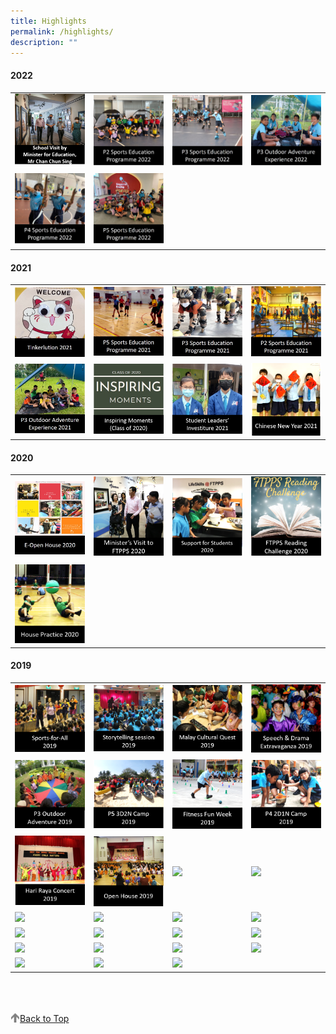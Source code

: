 ```yaml
---
title: Highlights
permalink: /highlights/
description: ""
---
```

#### 2022

<table>
	<tr>
		<td width="25%">
			<a href="/highlights/school-visit-by-minister-for-education-mr-chan-chun-sing">
				<img src="/images/Min%20visit%20logo.png"/>
			</a>
		</td>
		<td width="25%">
			<a href="/highlights/p2-sports-education-programme-2022">
				<img src="/images/Logo%20P2%20Sports%20Education%20Programme%202022.png"/>
			</a>
		</td>
		<td width="25%">
			<a href="/highlights/p3-sports-education-programme-2022">
				<img src="/images/Logo%20P3%20Sports%20Education%20Programme%202022.jpg"/>
			</a>
		</td>
		<td width="25%">
			<a href="/highlights/p3-outdoor-adventure-experience-2022">
				<img src="/images/Logo%20P3%20Outdoor%20Adventure%20Experience%202022.jpg"/>
			</a>
		</td>
	</tr>
	<tr>
		<td width="25%">
			<a href="/highlights/p4-sports-education-programme-2022">
				<img src="/images/Logo%20P4%20Sports%20Education%20Programme%202022.jpg"/>
			</a>
		</td>
		<td width="25%">
			<a href="/highlights/p5-sports-education-programme-2022">
				<img src="/images/P5%20Sports%20Education%20Programme%202022.jpg"/>
			</a>
		</td>
		<td width="25%">		</td>
		<td width="25%">		</td>
	</tr>
</table>

#### 2021

<table>
	<tr>
		<td width="25%">
			<a href="/highlights/tinkerlution-2021">
				<img src="/images/Tinkerlution%202021.jpg"/>
			</a>
		</td>
		<td width="25%">
			<a href="/highlights/p5-sports-education-programme-2021">
				<img src="/images/P5%20Sports%20Education%20Programme%202021.jpg"/>
			</a>
		</td>
		<td width="25%">
			<a href="/highlights/p3-sports-education-programme-2021">
				<img src="/images/P3%20Sports%20Education%20Programme%202021.jpg"/>
			</a>
		</td>
		<td width="25%">
			<a href="/highlights/p2-sports-education-programme-2021">
				<img src="/images/P2%20Sports%20Education%20Programme%202021.jpg"/>
			</a>
		</td>
	</tr>
	<tr>
		<td width="25%">
			<a href="/highlights/p3-outdoor-adventure-experience-2021">
				<img src="/images/P3%20Outdoor%20Adventure%20Experience%202021.jpg"/>
			</a>
		</td>
		<td width="25%">
			<a href="/highlights/inspiring-moments-class-of-2020">
				<img src="/images/INSPIRING%20MOMENTS.png"/>
			</a>
		</td>
		<td width="25%">
			<a href="/highlights/student-leaders-investiture-2021">
				<img src="/images/STUDENT%20LEADERS%20INVESTITURE%201.png"/>
			</a>
		</td>
		<td width="25%">
			<a href="/highlights/chinese-new-year-celebration-2021">
				<img src="/images/CNY%202021.png"/>
			</a>
		</td>
	</tr>
</table>

#### 2020

<table>
	<tr>
		<td width="25%">
			<a href="/highlights/e-open-house-2020">
				<img src="/images/e-Open%20House%202020.jpg"/>
			</a>
		</td>
		<td width="25%">
			<a href="/highlights/ministers-visit-to-ftpps">
				<img src="/images/Minister%20Visit%20to%20FTPPS%204.png"/>
			</a>
		</td>
		<td width="25%">
			<a href="/highlights/support-for-students">
				<img src="/images/Support%20for%20Students%202020.png"/>
			</a>
		</td>
		<td width="25%">
			<a href="/highlights/ftpps-digital-reading-challenge-2020">
				<img src="/images/FTPPS%20Reading%20Challenge%202020.png"/>
			</a>
		</td>
	</tr>
		<tr>
		<td width="25%">
			<a href="/highlights/house-practice-2020">
				<img src="/images/House%20Practice%202020.png"/>
			</a>
		</td>
		<td width="25%">		</td>
		<td width="25%">		</td>
		<td width="25%">		</td>
	</tr>	
</table>

#### 2019

<table>
	<tr>
		<td width="25%">
			<a href="/highlights/sports-for-all-2019">
				<img src="/images/SPORTS-FOR-ALL%202019.png"/>
			</a>
		</td>
		<td width="25%">
			<a href="/highlights/storytelling-session-2019">
				<img src="/images/STORYTELLING%20SESSION%202019.png"/>
			</a>
		</td>
		<td width="25%">
			<a href="/highlights/malay-cultural-quest-2019">
				<img src="/images/MALAY%20CULTURAL%20QUEST%202019.png"/>
			</a>
		</td>
		<td width="25%">
			<a href="/highlights/speech-n-drama-2019">
				<img src="/images/SPEECH%20&%20DRAMA%202019.png"/>
			</a>
		</td>
	</tr>
		<tr>
		<td width="25%">
			<a href="/highlights/p3-outdoor-adventure-2019">
				<img src="/images/P3%20OALJ%202019.png"/>
			</a>
		</td>
		<td width="25%">
			<a href="/highlights/p5-camp-2019">
				<img src="/images/P5%203D2N%20Camp%202019.png"/>
			</a>
		</td>
		<td width="25%">
			<a href="/highlights/fitness-fun-week-2019">
				<img src="/images/FITNESS%20FUN%20WEEK%202019.png"/>
			</a>
		</td>
		<td width="25%">
			<a href="/highlights/p4-camp-2019">
				<img src="/images/P4%202D1N%20Camp%202019.png"/>
			</a>
		</td>
	</tr>
		<tr>
		<td width="25%">
			<a href="/highlights/hari-raya-concert-2019">
				<img src="/images/Hari%20Raya%20Concert%202019.png"/>
			</a>
		</td>
		<td width="25%">
			<a href="/highlights/open-house-2019">
				<img src="/images/Open%20House%202019.png"/>
			</a>
		</td>
		<td width="25%">
			<a href="link">
				<img src="img"/>
			</a>
		</td>
		<td width="25%">
			<a href="link">
				<img src="img"/>
			</a>
		</td>
	</tr>
		<tr>
		<td width="25%">
			<a href="link">
				<img src="img"/>
			</a>
		</td>
		<td width="25%">
			<a href="link">
				<img src="img"/>
			</a>
		</td>
		<td width="25%">
			<a href="link">
				<img src="img"/>
			</a>
		</td>
		<td width="25%">
			<a href="link">
				<img src="img"/>
			</a>
		</td>
	</tr>
		<tr>
		<td width="25%">
			<a href="link">
				<img src="img"/>
			</a>
		</td>
		<td width="25%">
			<a href="link">
				<img src="img"/>
			</a>
		</td>
		<td width="25%">
			<a href="link">
				<img src="img"/>
			</a>
		</td>
		<td width="25%">
			<a href="link">
				<img src="img"/>
			</a>
		</td>
	</tr>
		<tr>
		<td width="25%">
			<a href="link">
				<img src="img"/>
			</a>
		</td>
		<td width="25%">
			<a href="link">
				<img src="img"/>
			</a>
		</td>
		<td width="25%">
			<a href="link">
				<img src="img"/>
			</a>
		</td>
		<td width="25%">
			<a href="link">
				<img src="img"/>
			</a>
		</td>
	</tr>
		<tr>
		<td width="25%">
			<a href="link">
				<img src="img"/>
			</a>
		</td>
		<td width="25%">
			<a href="link">
				<img src="img"/>
			</a>
		</td>
		<td width="25%">
			<a href="link">
				<img src="img"/>
			</a>
		</td>
		<td width="25%">    </td>
	</tr>
</table>

<br>
<br>
<br>

<a href="/highlights#lo_main">
	 <img src="/images/arrow-up.png" style="width:3%" align="left"/> Back to Top
</a>